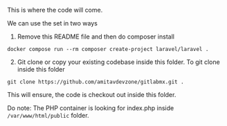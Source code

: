 This is where the code will come.

We can use the set in two ways

1. Remove this README file and then do composer install

```
docker compose run --rm composer create-project laravel/laravel .
```

2. Git clone or copy your existing codebase inside this folder. To git clone inside this folder

```
git clone https://github.com/amitavdevzone/gitlabmx.git .
```

This will ensure, the code is checkout out inside this folder.

Do note: The PHP container is looking for index.php inside `/var/www/html/public` folder.
